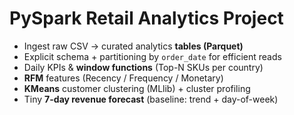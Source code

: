 # PySpark Retail Analytics Project

- Ingest raw CSV → curated analytics **tables (Parquet)**
- Explicit schema + partitioning by `order_date` for efficient reads
- Daily KPIs & **window functions** (Top-N SKUs per country)
- **RFM** features (Recency / Frequency / Monetary)
- **KMeans** customer clustering (MLlib) + cluster profiling
- Tiny **7-day revenue forecast** (baseline: trend + day-of-week)
